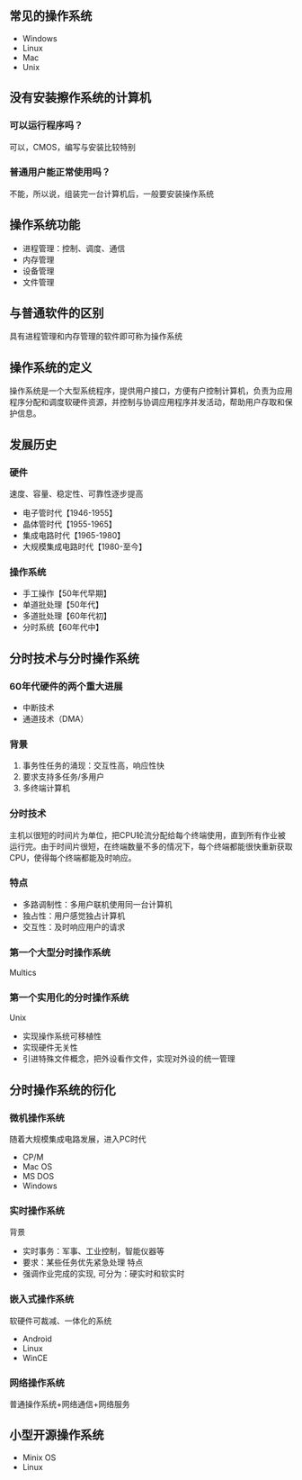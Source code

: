 ## 常见的操作系统
- Windows
- Linux
- Mac
- Unix

## 没有安装擦作系统的计算机
### 可以运行程序吗？
可以，CMOS，编写与安装比较特别
### 普通用户能正常使用吗？
不能，所以说，组装完一台计算机后，一般要安装操作系统

## 操作系统功能
- 进程管理：控制、调度、通信
- 内存管理
- 设备管理
- 文件管理

## 与普通软件的区别
具有进程管理和内存管理的软件即可称为操作系统

## 操作系统的定义
操作系统是一个大型系统程序，提供用户接口，方便有户控制计算机，负责为应用程序分配和调度软硬件资源，并控制与协调应用程序并发活动，帮助用户存取和保护信息。

## 发展历史
### 硬件
速度、容量、稳定性、可靠性逐步提高
- 电子管时代【1946-1955】
- 晶体管时代【1955-1965】
- 集成电路时代【1965-1980】
- 大规模集成电路时代【1980-至今】
### 操作系统
- 手工操作【50年代早期】
- 单道批处理【50年代】
- 多道批处理【60年代初】
- 分时系统【60年代中】

## 分时技术与分时操作系统
### 60年代硬件的两个重大进展
- 中断技术
- 通道技术（DMA）

### 背景
1. 事务性任务的涌现：交互性高，响应性快
2. 要求支持多任务/多用户
3. 多终端计算机

### 分时技术
主机以很短的时间片为单位，把CPU轮流分配给每个终端使用，直到所有作业被运行完。由于时间片很短，在终端数量不多的情况下，每个终端都能很快重新获取CPU，使得每个终端都能及时响应。

### 特点
- 多路调制性：多用户联机使用同一台计算机
- 独占性：用户感觉独占计算机
- 交互性：及时响应用户的请求

### 第一个大型分时操作系统
Multics
### 第一个实用化的分时操作系统
Unix
- 实现操作系统可移植性
- 实现硬件无关性
- 引进特殊文件概念，把外设看作文件，实现对外设的统一管理

## 分时操作系统的衍化
### 微机操作系统
随着大规模集成电路发展，进入PC时代
- CP/M
- Mac OS
- MS DOS
- Windows
### 实时操作系统
背景
- 实时事务：军事、工业控制，智能仪器等
- 要求：某些任务优先紧急处理
特点
- 强调作业完成的实现, 可分为：硬实时和软实时
### 嵌入式操作系统
软硬件可裁减、一体化的系统
- Android
- Linux
- WinCE
### 网络操作系统
普通操作系统+网络通信+网络服务

## 小型开源操作系统
- Minix OS
- Linux
